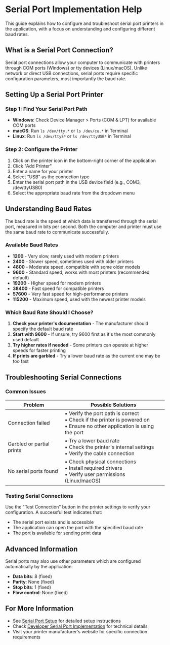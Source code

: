 # Serial Port Implementation Help

This guide explains how to configure and troubleshoot serial port printers in the application, with a focus on understanding and configuring different baud rates.

## What is a Serial Port Connection?

Serial port connections allow your computer to communicate with printers through COM ports (Windows) or tty devices (Linux/macOS). Unlike network or direct USB connections, serial ports require specific configuration parameters, most importantly the baud rate.

## Setting Up a Serial Port Printer

### Step 1: Find Your Serial Port Path
- **Windows**: Check Device Manager > Ports (COM & LPT) for available COM ports
- **macOS**: Run `ls /dev/tty.*` or `ls /dev/cu.*` in Terminal
- **Linux**: Run `ls /dev/ttyS*` or `ls /dev/ttyUSB*` in Terminal

### Step 2: Configure the Printer
1. Click on the printer icon in the bottom-right corner of the application
2. Click "Add Printer" 
3. Enter a name for your printer
4. Select "USB" as the connection type
5. Enter the serial port path in the USB device field (e.g., COM3, /dev/ttyUSB0)
6. Select the appropriate baud rate from the dropdown menu

## Understanding Baud Rates

The baud rate is the speed at which data is transferred through the serial port, measured in bits per second. Both the computer and printer must use the same baud rate to communicate successfully.

### Available Baud Rates
- **1200** - Very slow, rarely used with modern printers
- **2400** - Slower speed, sometimes used with older printers
- **4800** - Moderate speed, compatible with some older models
- **9600** - Standard speed, works with most printers (recommended default)
- **19200** - Higher speed for modern printers
- **38400** - Fast speed for compatible printers
- **57600** - Very fast speed for high-performance printers
- **115200** - Maximum speed, used with the newest printer models

### Which Baud Rate Should I Choose?

1. **Check your printer's documentation** - The manufacturer should specify the default baud rate
2. **Start with 9600** - If unsure, try 9600 first as it's the most commonly used default
3. **Try higher rates if needed** - Some printers can operate at higher speeds for faster printing
4. **If prints are garbled** - Try a lower baud rate as the current one may be too fast

## Troubleshooting Serial Connections

### Common Issues

| Problem | Possible Solutions |
|---------|-------------------|
| Connection failed | • Verify the port path is correct<br>• Check if the printer is powered on<br>• Ensure no other application is using the port |
| Garbled or partial prints | • Try a lower baud rate<br>• Check the printer's internal settings<br>• Verify the cable connection |
| No serial ports found | • Check physical connections<br>• Install required drivers<br>• Verify user permissions (Linux/macOS) |

### Testing Serial Connections

Use the "Test Connection" button in the printer settings to verify your configuration. A successful test indicates that:
- The serial port exists and is accessible
- The application can open the port with the specified baud rate
- The port is available for sending print data

## Advanced Information

Serial ports may also use other parameters which are configured automatically by the application:
- **Data bits**: 8 (fixed)
- **Parity**: None (fixed)
- **Stop bits**: 1 (fixed)
- **Flow control**: None (fixed)

## For More Information

- See [Serial Port Setup](docs/serial-port-setup.md) for detailed setup instructions
- Check [Developer Serial Port Implementation](docs/developer-serial-port-implementation.md) for technical details
- Visit your printer manufacturer's website for specific connection requirements
